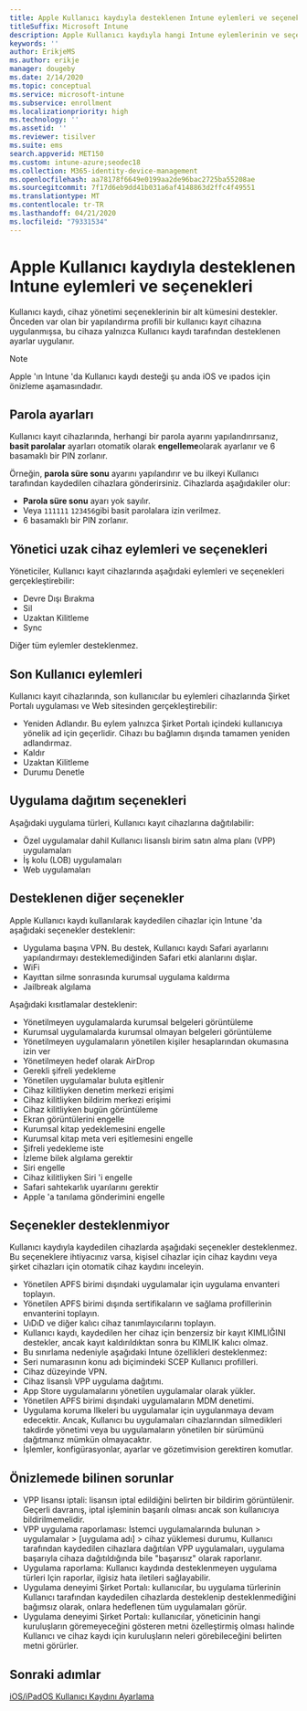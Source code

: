 ```yaml
---
title: Apple Kullanıcı kaydıyla desteklenen Intune eylemleri ve seçenekleri
titleSuffix: Microsoft Intune
description: Apple Kullanıcı kaydıyla hangi Intune eylemlerinin ve seçeneklerinin desteklendiğini öğrenin
keywords: ''
author: ErikjeMS
ms.author: erikje
manager: dougeby
ms.date: 2/14/2020
ms.topic: conceptual
ms.service: microsoft-intune
ms.subservice: enrollment
ms.localizationpriority: high
ms.technology: ''
ms.assetid: ''
ms.reviewer: tisilver
ms.suite: ems
search.appverid: MET150
ms.custom: intune-azure;seodec18
ms.collection: M365-identity-device-management
ms.openlocfilehash: aa78178f6649e0199aa2de96bac2725ba55208ae
ms.sourcegitcommit: 7f17d6eb9dd41b031a6af4148863d2ffc4f49551
ms.translationtype: MT
ms.contentlocale: tr-TR
ms.lasthandoff: 04/21/2020
ms.locfileid: "79331534"
---
```

# <a name="intune-actions-and-options-supported-with-apple-user-enrollment"></a>Apple Kullanıcı kaydıyla desteklenen Intune eylemleri ve seçenekleri

Kullanıcı kaydı, cihaz yönetimi seçeneklerinin bir alt kümesini destekler. Önceden var olan bir yapılandırma profili bir kullanıcı kayıt cihazına uygulanmışsa, bu cihaza yalnızca Kullanıcı kaydı tarafından desteklenen ayarlar uygulanır.

> [!NOTE]
> Apple 'ın Intune 'da Kullanıcı kaydı desteği şu anda iOS ve ıpados için önizleme aşamasındadır.

## <a name="password-settings"></a>Parola ayarları

Kullanıcı kayıt cihazlarında, herhangi bir parola ayarını yapılandırırsanız, **basit parolalar** ayarları otomatik olarak **engelleme**olarak ayarlanır ve 6 basamaklı bir PIN zorlanır.

Örneğin, **parola süre sonu** ayarını yapılandırır ve bu ilkeyi Kullanıcı tarafından kaydedilen cihazlara gönderirsiniz. Cihazlarda aşağıdakiler olur:
- **Parola süre sonu** ayarı yok sayılır.
- Veya `111111` `123456`gibi basit parolalara izin verilmez.
- 6 basamaklı bir PIN zorlanır.

## <a name="administrator-remote-device-actions-and-options"></a>Yönetici uzak cihaz eylemleri ve seçenekleri
Yöneticiler, Kullanıcı kayıt cihazlarında aşağıdaki eylemleri ve seçenekleri gerçekleştirebilir:
- Devre Dışı Bırakma
- Sil
- Uzaktan Kilitleme
- Sync

Diğer tüm eylemler desteklenmez.

## <a name="end-user-actions"></a>Son Kullanıcı eylemleri
Kullanıcı kayıt cihazlarında, son kullanıcılar bu eylemleri cihazlarında Şirket Portalı uygulaması ve Web sitesinden gerçekleştirebilir:
- Yeniden Adlandır. Bu eylem yalnızca Şirket Portalı içindeki kullanıcıya yönelik ad için geçerlidir. Cihazı bu bağlamın dışında tamamen yeniden adlandırmaz.
- Kaldır
- Uzaktan Kilitleme
- Durumu Denetle

## <a name="app-deployment-options"></a>Uygulama dağıtım seçenekleri
Aşağıdaki uygulama türleri, Kullanıcı kayıt cihazlarına dağıtılabilir:
- Özel uygulamalar dahil Kullanıcı lisanslı birim satın alma planı (VPP) uygulamaları
- İş kolu (LOB) uygulamaları
- Web uygulamaları

## <a name="other-supported-options"></a>Desteklenen diğer seçenekler

Apple Kullanıcı kaydı kullanılarak kaydedilen cihazlar için Intune 'da aşağıdaki seçenekler desteklenir:
- Uygulama başına VPN. Bu destek, Kullanıcı kaydı Safari ayarlarını yapılandırmayı desteklemediğinden Safari etki alanlarını dışlar.
- WiFi 
- Kayıttan silme sonrasında kurumsal uygulama kaldırma
- Jailbreak algılama

Aşağıdaki kısıtlamalar desteklenir:
- Yönetilmeyen uygulamalarda kurumsal belgeleri görüntüleme
- Kurumsal uygulamalarda kurumsal olmayan belgeleri görüntüleme
- Yönetilmeyen uygulamaların yönetilen kişiler hesaplarından okumasına izin ver
- Yönetilmeyen hedef olarak AirDrop
- Gerekli şifreli yedekleme
- Yönetilen uygulamalar buluta eşitlenir
- Cihaz kilitliyken denetim merkezi erişimi
- Cihaz kilitliyken bildirim merkezi erişimi
- Cihaz kilitliyken bugün görüntüleme
- Ekran görüntülerini engelle
- Kurumsal kitap yedeklemesini engelle
- Kurumsal kitap meta veri eşitlemesini engelle
- Şifreli yedekleme iste
- İzleme bilek algılama gerektir
- Siri engelle
- Cihaz kilitliyken Siri 'i engelle
- Safari sahtekarlık uyarılarını gerektir
- Apple 'a tanılama gönderimini engelle


## <a name="options-not-supported"></a>Seçenekler desteklenmiyor
Kullanıcı kaydıyla kaydedilen cihazlarda aşağıdaki seçenekler desteklenmez. Bu seçeneklere ihtiyacınız varsa, kişisel cihazlar için cihaz kaydını veya şirket cihazları için otomatik cihaz kaydını inceleyin.
- Yönetilen APFS birimi dışındaki uygulamalar için uygulama envanteri toplayın.
- Yönetilen APFS birimi dışında sertifikaların ve sağlama profillerinin envanterini toplayın.
- UıDıD ve diğer kalıcı cihaz tanımlayıcılarını toplayın.
- Kullanıcı kaydı, kaydedilen her cihaz için benzersiz bir kayıt KIMLIĞINI destekler, ancak kayıt kaldırıldıktan sonra bu KIMLIK kalıcı olmaz.
- Bu sınırlama nedeniyle aşağıdaki Intune özellikleri desteklenmez:
- Seri numarasının konu adı biçimindeki SCEP Kullanıcı profilleri.
- Cihaz düzeyinde VPN.
- Cihaz lisanslı VPP uygulama dağıtımı.
- App Store uygulamalarını yönetilen uygulamalar olarak yükler.
- Yönetilen APFS birimi dışındaki uygulamaların MDM denetimi.
- Uygulama koruma Ilkeleri bu uygulamalar için uygulanmaya devam edecektir. Ancak, Kullanıcı bu uygulamaları cihazlarından silmedikleri takdirde yönetimi veya bu uygulamaların yönetilen bir sürümünü dağıtmanız mümkün olmayacaktır.
- İşlemler, konfigürasyonlar, ayarlar ve gözetimvision gerektiren komutlar. 


## <a name="known-issues-in-preview"></a>Önizlemede bilinen sorunlar
- VPP lisansı iptali: lisansın iptal edildiğini belirten bir bildirim görüntülenir. Geçerli davranış, iptal işleminin başarılı olması ancak son kullanıcıya bildirilmemelidir. 
- VPP uygulama raporlaması: Istemci uygulamalarında bulunan > uygulamalar > [uygulama adı] > cihaz yüklemesi durumu, Kullanıcı tarafından kaydedilen cihazlara dağıtılan VPP uygulamaları, uygulama başarıyla cihaza dağıtıldığında bile "başarısız" olarak raporlanır. 
- Uygulama raporlama: Kullanıcı kaydında desteklenmeyen uygulama türleri Için raporlar, ilgisiz hata iletileri sağlayabilir. 
- Uygulama deneyimi Şirket Portalı: kullanıcılar, bu uygulama türlerinin Kullanıcı tarafından kaydedilen cihazlarda desteklenip desteklenmediğini bağımsız olarak, onlara hedeflenen tüm uygulamaları görür. 
- Uygulama deneyimi Şirket Portalı: kullanıcılar, yöneticinin hangi kuruluşların göremeyeceğini gösteren metni özelleştirmiş olması halinde Kullanıcı ve cihaz kaydı için kuruluşların neleri görebileceğini belirten metni görürler.


## <a name="next-steps"></a>Sonraki adımlar

[iOS/iPadOS Kullanıcı Kaydını Ayarlama](ios-user-enrollment.md)

